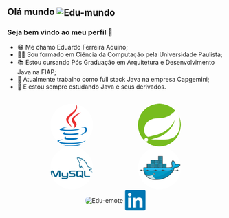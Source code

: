 ## Olá mundo <img align="center" alt="Edu-mundo" height="30" width="30" src="https://cdn-icons-png.flaticon.com/512/814/814513.png">
### Seja bem vindo ao meu perfil 🤩

- 😁 Me chamo Eduardo Ferreira Aquino;
- 👨‍🎓 Sou formado em Ciência da Computação pela Universidade Paulista;
- 📚 Estou cursando Pós Graduação em Arquitetura e Desenvolvimento Java na FIAP;
- 🔭 Atualmente trabalho como full stack Java na empresa Capgemini;
- 🌱 E estou sempre estudando Java e seus derivados.
  
<div align="center" style="display: inline_block"><br>
  <img align="center" alt="Edu-java" height="100" style="border-radius:50px;" src="https://raw.githubusercontent.com/devicons/devicon/55609aa5bd817ff167afce0d965585c92040787a/icons/java/java-original.svg" hspace=50">
  <img align="center" alt="Edu-spring" height="100" style="border-radius:50px;" src="https://raw.githubusercontent.com/devicons/devicon/55609aa5bd817ff167afce0d965585c92040787a/icons/spring/spring-original.svg" hspace="50">
  <img align="center" alt="Edu-mysql" height="100" style="border-radius:50px;" src="https://raw.githubusercontent.com/devicons/devicon/55609aa5bd817ff167afce0d965585c92040787a/icons/mysql/mysql-plain-wordmark.svg" hspace="50">
  <img align="center" alt="Edu-docker" height="100" style="border-radius:50px;" src="https://raw.githubusercontent.com/devicons/devicon/55609aa5bd817ff167afce0d965585c92040787a/icons/docker/docker-original.svg" hspace="50">
</div>

<div align="center" style="display: inline_block" vspace="50">
  
  <img align="center" alt="Edu-emote" height="200" style="border-radius:50px;" src="https://www.imagemhost.com.br/images/2023/03/15/AREmoji_20230315_135153_2117.gif">
  
  <a href="https://www.linkedin.com/in/eduardoferreira7/" target="_blank">
    <img align="center" alt="Edu-linkedin" height="50" src="https://raw.githubusercontent.com/devicons/devicon/55609aa5bd817ff167afce0d965585c92040787a/icons/linkedin/linkedin-original.svg">
  </a>
</div>
